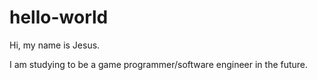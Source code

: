 # hello-world

Hi, my name is Jesus.

I am studying to be a game programmer/software engineer in the future.
